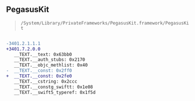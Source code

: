 ## PegasusKit

> `/System/Library/PrivateFrameworks/PegasusKit.framework/PegasusKit`

```diff

-3401.2.1.1.1
+3401.7.2.0.0
   __TEXT.__text: 0x63bb0
   __TEXT.__auth_stubs: 0x2170
   __TEXT.__objc_methlist: 0x40
-  __TEXT.__const: 0x2ff0
+  __TEXT.__const: 0x2fe0
   __TEXT.__cstring: 0x2ccc
   __TEXT.__constg_swiftt: 0x1e08
   __TEXT.__swift5_typeref: 0x1f5d

```
